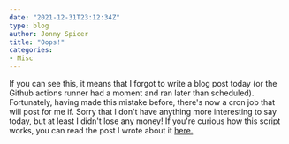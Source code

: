 ```yaml
---
date: "2021-12-31T23:12:34Z"
type: blog
author: Jonny Spicer
title: "Oops!"
categories:
- Misc
---
```

If you can see this, it means that I forgot to write a blog post today (or the Github actions runner had a moment and ran later than scheduled). Fortunately, having
made this mistake before, there's now a cron job that will post for me if. Sorry that I don't
have anything more interesting to say today, but at least I didn't lose any money! If you're
curious how this script works, you can read the post I wrote about it [here.](/blog/old-site-new-home-ii-new-stuff/)
